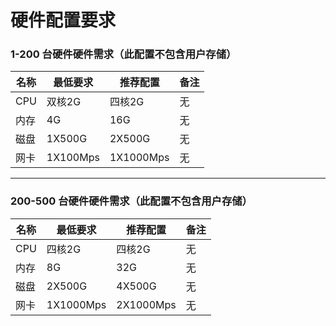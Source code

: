 # 硬件配置要求




### 1-200 台硬件硬件需求（此配置不包含用户存储）





| 名称 | 最低要求 | 推荐配置 | 备注 |
| -- | -- | -- | -- |
| CPU | 双核2G | 四核2G | 无 |
| 内存 | 4G | 16G | 无 |
| 磁盘 | 1X500G | 2X500G | 无 |
| 网卡 | 1X100Mps | 1X1000Mps | 无 |



---







### 200-500 台硬件硬件需求（此配置不包含用户存储）





| 名称 | 最低要求 | 推荐配置 | 备注 |
| -- | -- | -- | -- |
| CPU | 四核2G | 四核2G | 无 |
| 内存 | 8G | 32G | 无 |
| 磁盘 | 2X500G | 4X500G | 无 |
| 网卡 | 1X1000Mps | 2X1000Mps | 无 |

